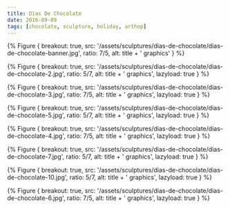 ```yaml
---
title: Dìas De Chocolate
date: 2016-09-09
tags: [chocolate, sculpture, holiday, arthop]
---
```


{% Figure {
    breakout: true,
    src: '/assets/sculptures/dias-de-chocolate/dias-de-chocolate-banner.jpg',
    ratio: 7/5,
    alt: title + ' graphics'
} %}

{% Figure {
    breakout: true,
    src: '/assets/sculptures/dias-de-chocolate/dias-de-chocolate-2.jpg',
    ratio: 5/7,
    alt: title + ' graphics',
    lazyload: true
} %}

{% Figure {
    breakout: true,
    src: '/assets/sculptures/dias-de-chocolate/dias-de-chocolate-3.jpg',
    ratio: 7/5,
    alt: title + ' graphics',
    lazyload: true
} %}

{% Figure {
    breakout: true,
    src: '/assets/sculptures/dias-de-chocolate/dias-de-chocolate-5.jpg',
    ratio: 5/7,
    alt: title + ' graphics',
    lazyload: true
} %}

{% Figure {
    breakout: true,
    src: '/assets/sculptures/dias-de-chocolate/dias-de-chocolate-4.jpg',
    ratio: 7/5,
    alt: title + ' graphics',
    lazyload: true
} %}

{% Figure {
    breakout: true,
    src: '/assets/sculptures/dias-de-chocolate/dias-de-chocolate-7.jpg',
    ratio: 5/7,
    alt: title + ' graphics',
    lazyload: true
} %}

{% Figure {
    breakout: true,
    src: '/assets/sculptures/dias-de-chocolate/dias-de-chocolate-10.jpg',
    ratio: 5/7,
    alt: title + ' graphics',
    lazyload: true
} %}

{% Figure {
    breakout: true,
    src: '/assets/sculptures/dias-de-chocolate/dias-de-chocolate-6.jpg',
    ratio: 7/5,
    alt: title + ' graphics',
    lazyload: true
} %}
